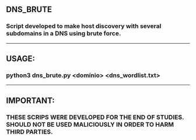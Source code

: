 ## DNS_BRUTE
### Script developed to make host discovery with several subdomains in a DNS using brute force.

<hr>


## USAGE: 
### python3 dns_brute.py <domínio> <dns_wordlist.txt>

<hr>

## IMPORTANT: 
### THESE SCRIPS WERE DEVELOPED FOR THE END OF STUDIES. SHOULD NOT BE USED MALICIOUSLY IN ORDER TO HARM THIRD PARTIES.